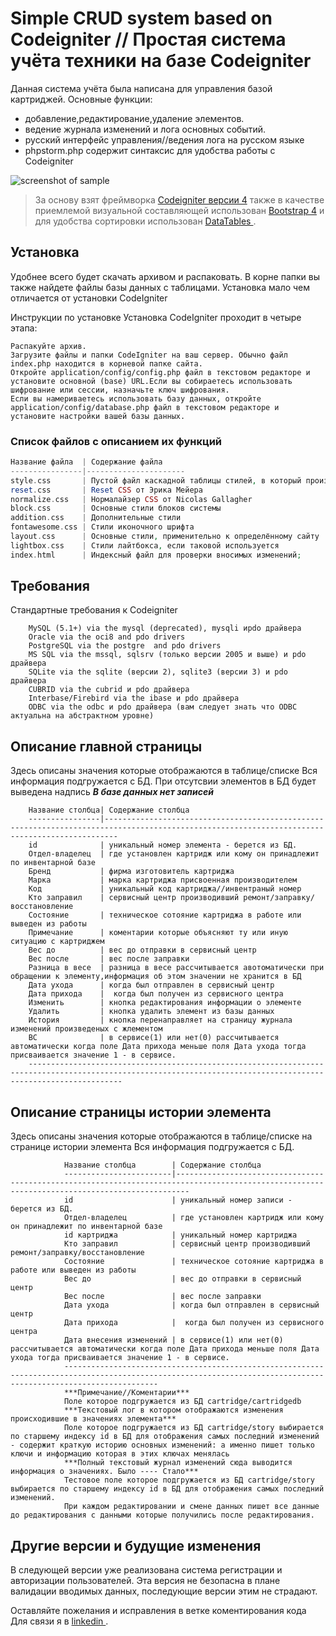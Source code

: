 Simple CRUD system based on Codeigniter // Простая система учёта техники на базе Codeigniter 
=============================

Данная система учёта была написана для управления базой картриджей.
Основные функции: 
- добавление,редактирование,удаление элементов.
- ведение журнала изменений и лога основных событий.
- русский интерфейс управления//ведения лога на русском языке
- phpstorm.php содержит синтаксис для удобства работы с Codeigniter

![screenshot of sample](http://webdesign.ru.net/images/Heydon_min.jpg)

> За основу взят фреймворка  [Codeigniter версии 4](https://codeigniter.com/)
  также в качестве приемлемой визуальной составляющей использован  [Bootstrap 4](http://getbootstrap.com/) и для удобства сортировки использован [DataTables ](https://datatables.net/).

Установка 
------------

Удобнее всего будет скачать архивом и распаковать.
В корне папки вы также найдете файлы базы данных с таблицами.
Установка мало чем отличается от установки CodeIgniter

Инструкции по установке
Установка CodeIgniter проходит в четыре этапа:

    Распакуйте архив.
    Загрузите файлы и папки CodeIgniter на ваш сервер. Обычно файл index.php находится в корневой папке сайта.
    Откройте application/config/config.php файл в текстовом редакторе и установите основной (base) URL.Если вы собираетесь использовать шифрование или сессии, назначьте ключ шифрования.
    Если вы намериваетесь использовать базу данных, откройте application/config/database.php файл в текстовом редакторе и установите настройки вашей базы данных.

### Список файлов с описанием их функций

```php
Название файла  | Содержание файла
----------------|----------------------
style.css       | Пустой файл каскадной таблицы стилей, в который производится сбока необходимых стилей
reset.css       | Reset CSS от Эрика Мейера
normalize.css   | Нормалайзер CSS от Nicolas Gallagher
block.css       | Основные стили блоков системы
addition.css    | Дополнительные стили
fontawesome.css | Стили иконочного шрифта
layout.css      | Основные стили, применительно к определённому сайту
lightbox.css    | Стили лайтбокса, если таковой используется
index.html      | Индексный файл для проверки вносимых изменений;
```



Требования
------------

Стандартные требования к Codeigniter

        MySQL (5.1+) via the mysql (deprecated), mysqli иpdo драйвера
        Oracle via the oci8 and pdo drivers
        PostgreSQL via the postgre  and pdo drivers
        MS SQL via the mssql, sqlsrv (только версии 2005 и выше) и pdo драйвера
        SQLite via the sqlite (версии 2), sqlite3 (версии 3) и pdo драйвера
        CUBRID via the cubrid и pdo драйвера
        Interbase/Firebird via the ibase и pdo драйвера
        ODBC via the odbc и pdo драйвера (вам следует знать что ODBC актуальна на абстрактном уровне)

Описание главной страницы 
------------

Здесь описаны значения которые отображаются в таблице/списке
Вся информация подгружается с БД.
При отсутсвии элементов в БД будет выведена надпись ***В базе данных нет записей***

       
        Название столбца| Содержание столбца
        ----------------|-----------------------------------------------------------------------------------------------------------------------------------------------
        id              | уникальный номер элемента - берется из БД.
        Отдел-владелец  | где установлен картридж или кому он принадлежит по инвентарной базе
        Бренд           | фирма изготовитель картриджа
        Марка           | марка картриджа присвоенная производителем 	
        Код             | уникальный код картриджа//инвентраный номер
        Кто заправил    | сервисный центр производивший ремонт/заправку/восстановление
        Состояние       | техническое сотояние картриджа в работе или выведен из работы
        Примечание      | коментарии которые объясняют ту или иную ситуацию с картриджем
        Вес до          | вес до отправки в сервисный центр
        Вес после       | вес после заправки 	
        Разница в весе  | разница в весе рассчитывается авотоматически при обращении к элементу,информация об этом значении не хранится в БД
        Дата ухода      | когда был отправлен в сервисный центр 	
        Дата прихода    |  когда был получен из сервисного центра 		
        Изменить        | кнопка редактирования информации о элементе 	
        Удалить         | кнопка удалить элемент из базы данных 	
        История         | кнопка перенаправляет на страницу журнала изменений произведеных с жлементом
        ВС              | в сервисе(1) или нет(0) рассчитывается автоматически когда поле Дата прихода меньше поля Дата ухода тогда присваивается значение 1 - в сервисе.
        -----------------------------------------------------------------------------------------------------------------------------------------------------------------  

Описание страницы истории элемента
------------

Здесь описаны значения которые отображаются в таблице/списке на странице истории  элемента
Вся информация подгружается с БД.

                Название столбца        | Содержание столбца
                ------------------------|-----------------------------------------------------------------------------------------------------------------------------------------------
                id                      | уникальный номер записи - берется из БД.
                Отдел-владелец          | где установлен картридж или кому он принадлежит по инвентарной базе
                id картриджа            | уникальный номер картриджа
                Кто заправил            | сервисный центр производивший ремонт/заправку/восстановление
                Состояние               | техническое сотояние картриджа в работе или выведен из работы
                Вес до                  | вес до отправки в сервисный центр
                Вес после               | вес после заправки 	
                Дата ухода              | когда был отправлен в сервисный центр 	
                Дата прихода            |  когда был получен из сервисного центра 		
                Дата внесения изменений | в сервисе(1) или нет(0) рассчитывается автоматически когда поле Дата прихода меньше поля Дата ухода тогда присваивается значение 1 - в сервисе.
               	-----------------------------------------------------------------------------------------------------------------------------------------------------------------  
               	***Примечание//Коментарии***
               	Поле которое подгружается из БД cartridge/cartridgedb 
               	***Текстовый лог в котором отображаются изменения происходившие в значениях элемента***
               	Поле которое подгружается из БД cartridge/story выбирается по старшему индексу id в БД для отображения самых последний изменений - содержит краткую историю основных изменений: а именно пишет только ключи и информацию которая в этих ключах менялась  
               	***Полный текстовый журнал изменений сюда выводится информация о значениях. Было ---- Стало***
               	Тестовое поле которое подгружается из БД cartridge/story выбирается по старшему индексу id в БД для отображения самых последний изменений.
               	При каждом редактировании и смене данных пишет все данные до редактирования с данными которые получились после редактирования.
               	

Другие версии и будущие изменения
-----------

В следующей версии  уже реализована система регистрации и авторизации пользователей.
Эта версия не безопасна в плане валидации вводимых данных, последующие версии этим не страдают.


Оставляйте пожелания и исправления в ветке коментирования кода
Для связи я  в  [linkedin ](https://www.linkedin.com/in/сергей-обухов-703426140/).
 